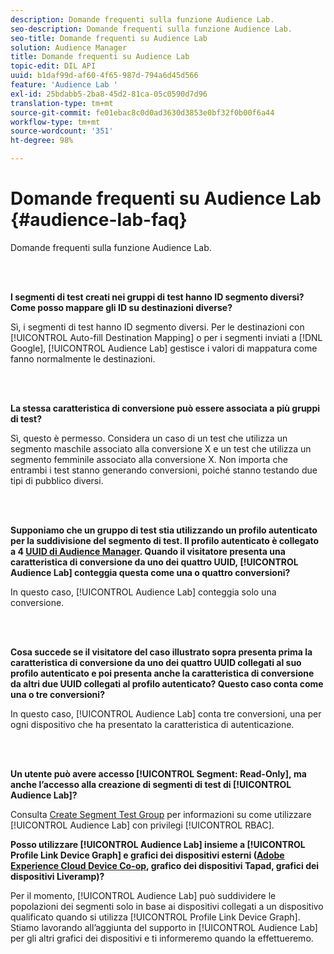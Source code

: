 ```yaml
---
description: Domande frequenti sulla funzione Audience Lab.
seo-description: Domande frequenti sulla funzione Audience Lab.
seo-title: Domande frequenti su Audience Lab
solution: Audience Manager
title: Domande frequenti su Audience Lab
topic-edit: DIL API
uuid: b1daf99d-af60-4f65-987d-794a6d45d566
feature: 'Audience Lab '
exl-id: 25bdabb5-2ba8-45d2-81ca-05c0590d7d96
translation-type: tm+mt
source-git-commit: fe01ebac8c0d0ad3630d3853e0bf32f0b00f6a44
workflow-type: tm+mt
source-wordcount: '351'
ht-degree: 98%

---
```


# Domande frequenti su Audience Lab {#audience-lab-faq}

Domande frequenti sulla funzione Audience Lab.

<!-- 

audience-lab-faq.xml

 -->

<br> 

**I segmenti di test creati nei gruppi di test hanno ID segmento diversi? Come posso mappare gli ID su destinazioni diverse?**

Sì, i segmenti di test hanno ID segmento diversi. Per le destinazioni con [!UICONTROL Auto-fill Destination Mapping] o per i segmenti inviati a [!DNL Google], [!UICONTROL Audience Lab] gestisce i valori di mappatura come fanno normalmente le destinazioni.

<br> 

**La stessa caratteristica di conversione può essere associata a più gruppi di test?**

Sì, questo è permesso. Considera un caso di un test che utilizza un segmento maschile associato alla conversione X e un test che utilizza un segmento femminile associato alla conversione X. Non importa che entrambi i test stanno generando conversioni, poiché stanno testando due tipi di pubblico diversi.

<br> 

**Supponiamo che un gruppo di test stia utilizzando un profilo autenticato per la suddivisione del segmento di test. Il profilo autenticato è collegato a 4 [UUID di Audience Manager](../reference/ids-in-aam.md). Quando il visitatore presenta una caratteristica di conversione da uno dei quattro UUID, [!UICONTROL Audience Lab] conteggia questa come una o quattro conversioni?**

In questo caso, [!UICONTROL Audience Lab] conteggia solo una conversione.

<br> 

**Cosa succede se il visitatore del caso illustrato sopra presenta prima la caratteristica di conversione da uno dei quattro UUID collegati al suo profilo autenticato e poi presenta anche la caratteristica di conversione da altri due UUID collegati al profilo autenticato? Questo caso conta come una o tre conversioni?**

In questo caso, [!UICONTROL Audience Lab] conta tre conversioni, una per ogni dispositivo che ha presentato la caratteristica di autenticazione.

<br> 

**Un utente può avere accesso [!UICONTROL Segment: Read-Only], ma anche l’accesso alla creazione di segmenti di test di [!UICONTROL Audience Lab]?**

Consulta [Create Segment Test Group](../features/audience-lab/audience-lab-manage-test-groups.md#create-test-groups) per informazioni su come utilizzare [!UICONTROL Audience Lab] con privilegi [!UICONTROL RBAC].

**Posso utilizzare [!UICONTROL Audience Lab] insieme a [!UICONTROL Profile Link Device Graph] e grafici dei dispositivi esterni ([Adobe Experience Cloud Device Co-op](https://docs.adobe.com/content/help/it-IT/device-co-op/using/home.html), grafico dei dispositivi Tapad, grafici dei dispositivi Liveramp)?**

Per il momento, [!UICONTROL Audience Lab] può suddividere le popolazioni dei segmenti solo in base ai dispositivi collegati a un dispositivo qualificato quando si utilizza [!UICONTROL Profile Link Device Graph]. Stiamo lavorando all’aggiunta del supporto in [!UICONTROL Audience Lab] per gli altri grafici dei dispositivi e ti informeremo quando la effettueremo.
